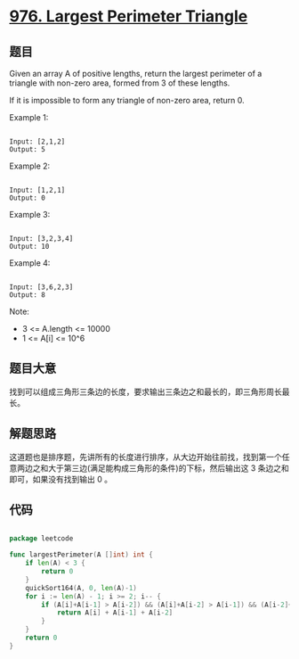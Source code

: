 # [976. Largest Perimeter Triangle](https://leetcode.com/problems/largest-perimeter-triangle/)

## 题目

Given an array A of positive lengths, return the largest perimeter of a triangle with non-zero area, formed from 3 of these lengths.

If it is impossible to form any triangle of non-zero area, return 0.


Example 1:

```

Input: [2,1,2]
Output: 5

```

Example 2:

```

Input: [1,2,1]
Output: 0

```

Example 3:

```

Input: [3,2,3,4]
Output: 10

```

Example 4:

```

Input: [3,6,2,3]
Output: 8

```

Note:

- 3 <= A.length <= 10000
- 1 <= A[i] <= 10^6

## 题目大意

找到可以组成三角形三条边的长度，要求输出三条边之和最长的，即三角形周长最长。

## 解题思路

这道题也是排序题，先讲所有的长度进行排序，从大边开始往前找，找到第一个任意两边之和大于第三边(满足能构成三角形的条件)的下标，然后输出这 3 条边之和即可，如果没有找到输出 0 。

## 代码

```go

package leetcode

func largestPerimeter(A []int) int {
	if len(A) < 3 {
		return 0
	}
	quickSort164(A, 0, len(A)-1)
	for i := len(A) - 1; i >= 2; i-- {
		if (A[i]+A[i-1] > A[i-2]) && (A[i]+A[i-2] > A[i-1]) && (A[i-2]+A[i-1] > A[i]) {
			return A[i] + A[i-1] + A[i-2]
		}
	}
	return 0
}

```